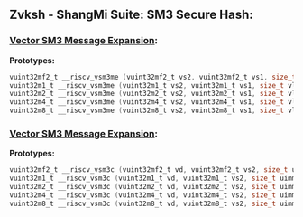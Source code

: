 
## Zvksh - ShangMi Suite: SM3 Secure Hash:

### [Vector SM3 Message Expansion]():

**Prototypes:**
``` C
vuint32mf2_t __riscv_vsm3me (vuint32mf2_t vs2, vuint32mf2_t vs1, size_t vl);
vuint32m1_t __riscv_vsm3me (vuint32m1_t vs2, vuint32m1_t vs1, size_t vl);
vuint32m2_t __riscv_vsm3me (vuint32m2_t vs2, vuint32m2_t vs1, size_t vl);
vuint32m4_t __riscv_vsm3me (vuint32m4_t vs2, vuint32m4_t vs1, size_t vl);
vuint32m8_t __riscv_vsm3me (vuint32m8_t vs2, vuint32m8_t vs1, size_t vl);
```

### [Vector SM3 Message Expansion]():

**Prototypes:**
``` C
vuint32mf2_t __riscv_vsm3c (vuint32mf2_t vd, vuint32mf2_t vs2, size_t uimm, size_t vl);
vuint32m1_t __riscv_vsm3c (vuint32m1_t vd, vuint32m1_t vs2, size_t uimm, size_t vl);
vuint32m2_t __riscv_vsm3c (vuint32m2_t vd, vuint32m2_t vs2, size_t uimm, size_t vl);
vuint32m4_t __riscv_vsm3c (vuint32m4_t vd, vuint32m4_t vs2, size_t uimm, size_t vl);
vuint32m8_t __riscv_vsm3c (vuint32m8_t vd, vuint32m8_t vs2, size_t uimm, size_t vl);
```

